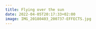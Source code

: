 ```yaml
---
title: Flying over the sun
date: 2022-04-05T20:17:33+02:00
image: IMG_20180403_200737-EFFECTS.jpg
---
```


